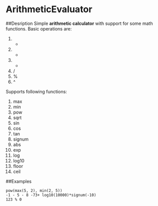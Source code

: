 # ArithmeticEvaluator
##Desription
Simple **arithmetic calculator** with support for some math functions.
Basic operations are:
1. +
2. -
3. *
4. /
5. %
6. ^

Supports following functions:
1. max
2. min
3. pow
4. sqrt
5. sin
6. cos
7. tan
8. signum
9. abs
10. exp
11. log
12. log10
13. floor
14. ceil

##Examples
```
pow(max(5, 2), min(2, 5))
-1 - 5 - 8 -73+ log10(10000)*signum(-10)
123 % 0
```
